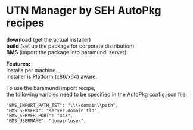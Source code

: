 # UTN Manager by SEH AutoPkg recipes
**download** (get the actual installer)  
**build** (set up the package for corporate distribution)  
**BMS** (import the package into baramundi server)  

**Features:**  
Installs per machine.  
Installer is Platform (x86/x64) aware.  

To use the baramundi import recipe,<br>
the following varibles need to be specified in the AutoPkg config.json file:<br>
  ```"BMS_IMPORT_OU_GUID": "11111111-ABCD-1234-ABCD-12345678ABCD",
  "BMS_IMPORT_PATH_TST": "\\\\domain\\path",
  "BMS_SERVER1": "server.domain.tld",
  "BMS_SERVER_PORT": "443",
  "BMS_USERNAME": "domain\user",